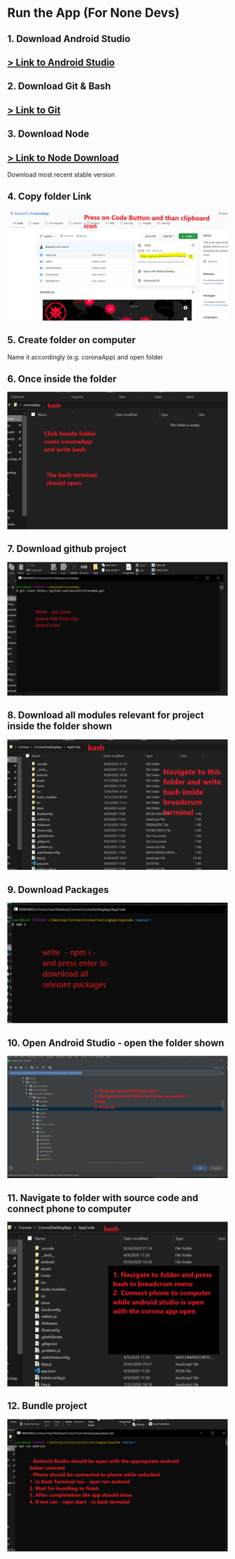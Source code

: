 # Run the App (For None Devs)

## 1. Download Android Studio 
## [> Link to Android Studio](https://developer.android.com/studio)

## 2. Download Git & Bash 
## [> Link to Git](https://git-scm.com/downloads)

## 3. Download Node 
## [> Link to Node Download](https://nodejs.org/en/download/)
Download most recent stable version

## 4. Copy folder Link
![Download Report](/coronasetup/1.downloadlink.PNG)

## 5. Create folder on computer 
Name it accordingly (e.g. coronaApp) and open folder 

## 6. Once inside the folder 
![Copy Project](/coronasetup/2.runbash.PNG)

## 7. Download github project
![Copy Project](/coronasetup/3.downloadcode.PNG)

## 8. Download all modules relevant for project inside the folder shown
![Copy Project](/coronasetup/4.npmdownload.PNG)

## 9. Download Packages
![Copy Project](/coronasetup/5.downloadpackages.PNG)

## 10. Open Android Studio - open the folder shown
![Copy Project](/coronasetup/6.androidstudio.PNG)

## 11. Navigate to folder with source code and connect phone to computer
![Copy Project](/coronasetup/7.runapp.PNG)

## 12. Bundle project 
![Copy Project](/coronasetup/8.runonphone.PNG)
